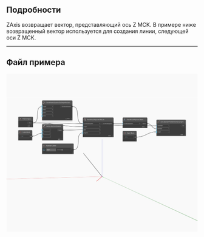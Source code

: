## Подробности
ZAxis возвращает вектор, представляющий ось Z МСК. В примере ниже возвращенный вектор используется для создания линии, следующей оси Z МСК.
___
## Файл примера

![ZAxis](./Autodesk.DesignScript.Geometry.CoordinateSystem.ZAxis_img.jpg)

